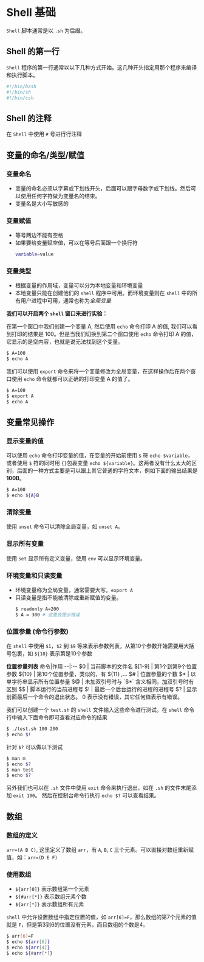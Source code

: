 # Shell 基础

`Shell` 脚本通常是以 `.sh` 为后缀。

## Shell 的第一行
`Shell` 程序的第一行通常以以下几种方式开始。这几种开头指定用那个程序来编译和执行脚本。
``` sh
#!/bin/bash
#!/bin/sh
#!/bin/csh
```

## Shell 的注释
在 `Shell` 中使用 `#` 号进行行注释

## 变量的命名/类型/赋值

### 变量命名
* 变量的命名必须以字幕或下划线开头，后面可以跟字母数字或下划线。然后可以使用任何字符做为变量名的结束。
* 变量名是大小写敏感的

### 变量赋值
* 等号两边不能有空格
* 如果要给变量赋空值，可以在等号后面跟一个换行符
  ```sh
  variable=value
  ```

### 变量类型
* 根据变量的作用域，变量可以分为本地变量和环境变量
* 本地变量只能在创建他们的 `shell` 程序中可用。而环境变量则在 `shell` 中的所有用户进程中可用，通常也称为*全局变量*

**我们可以开启两个 `shell` 窗口来进行实验：**

在第一个窗口中我们创建一个变量 A, 然后使用 `echo` 命令打印 A 的值, 我们可以看到打印的结果是 100。但是当我们切换到第二个窗口使用 `echo` 命令打印 A 的值，它显示的是空内容，也就是说无法找到这个变量。
```sh
$ A=100
$ echo A
```

我们可以使用 `export` 命令来将一个变量修改为全局变量，在这样操作后在两个窗口使用 `echo` 命令就都可以正确的打印变量 A 的值了。
```sh
$ A=100
$ export A
$ echo A
```

## 变量常见操作

### 显示变量的值

可以使用 `echo` 命令打印变量的值，在变量的开始前使用 `$` 符 `echo $variable`，或者使用 `$` 符的同时用 `{}`包裹变量 `echo ${variable}`。这两者没有什么太大的区别，后面的一种方式主要是可以跟上其它普通的字符文本，例如下面的输出结果是 **100B**。
```sh
$ A=100
$ echo ${A}B
```

### 清除变量
使用 `unset` 命令可以清除全局变量，如 `unset A`。

### 显示所有变量
使用 `set` 显示所有定义变量，使用 `env` 可以显示环境变量。

### 环境变量和只读变量
* 环境变量称为全局变量，通常需要大写。`export A`
* 只读变量是指不能被清除或重新赋值的变量。
  ```sh
  $ readonly A=200
  $ A = 300 # 这里会提示错误
  ```

### 位置参量 (命令行参数)
在 `shell` 中使用 `$1`，`$2` 到 `$9` 等来表示参数列表，从第10个参数开始需要用大括号包裹，如 `${10}` 表示第是10个参数

**位置参量列表**
命令|作用 
--|:--
$0 | 当前脚本的文件名 
$[1-9] | 第1个到第9个位置参数
${10} | 第10个位置参量，类似的，有 ${11} ,...
$# | 位置参量的个数
$* | 以单字符串显示所有位置参量
$@ | 未加双引号时与 `$*` 含义相同，加双引号时有区别
$$ | 脚本运行的当前进程号
$! | 最后一个后台运行的进程的进程号
$? | 显示前面最后一个命令的退出状态。 0 表示没有错误，其它任何值表示有错误。

我们可以创建一个 `test.sh` 的 `shell` 文件输入这些命令进行测试。在 `shell` 命令行中输入下面命令即可查看对应命令的结果
```sh
$ ./test.sh 100 200
$ echo $!
```

针对 `$?` 可以做以下测试
```sh
$ man m
$ echo $?
$ man test
$ echo $?
```
另外我们也可以在 `.sh` 文件中使用 `exit` 命令来执行退出，如在 `.sh` 的文件末尾添加 `exit 100`。 然后在控制台命令行执行 `echo $?` 可以查看结果。

## 数组
### 数组的定义
`arr=(A B C)`, 这里定义了数组 `arr`，有 `A`, `B`, `C` 三个元素。可以直接对数组重新赋值，如：`arr=(D E F)`

### 使用数组
* `${arr[0]}` 表示数组第一个元素
* `${#arr[*]}` 表示数组元素个数
* `${arr[*]}` 表示数组所有元素

`shell` 中允许设置数组中指定位置的值，如 `arr[6]=F`，那么数组的第7个元素的值就是 `F`，但是第3到6的位置没有元素，而且数组的个数是4。
```sh
$ arr[6]=F
$ echo ${arr[6]}
$ echo ${arr[4]}
$ echo ${#arr[*]}
```